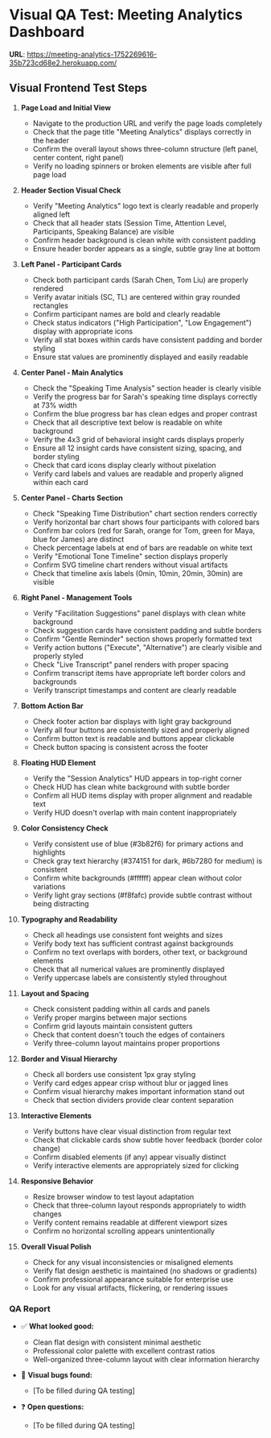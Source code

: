# Visual QA Test: Meeting Analytics Dashboard

**URL**: https://meeting-analytics-1752269616-35b723cd68e2.herokuapp.com/

## Visual Frontend Test Steps

1. **Page Load and Initial View**
   - Navigate to the production URL and verify the page loads completely
   - Check that the page title "Meeting Analytics" displays correctly in the header
   - Confirm the overall layout shows three-column structure (left panel, center content, right panel)
   - Verify no loading spinners or broken elements are visible after full page load

2. **Header Section Visual Check**
   - Verify "Meeting Analytics" logo text is clearly readable and properly aligned left
   - Check that all header stats (Session Time, Attention Level, Participants, Speaking Balance) are visible
   - Confirm header background is clean white with consistent padding
   - Ensure header border appears as a single, subtle gray line at bottom

3. **Left Panel - Participant Cards**
   - Check both participant cards (Sarah Chen, Tom Liu) are properly rendered
   - Verify avatar initials (SC, TL) are centered within gray rounded rectangles
   - Confirm participant names are bold and clearly readable
   - Check status indicators ("High Participation", "Low Engagement") display with appropriate icons
   - Verify all stat boxes within cards have consistent padding and border styling
   - Ensure stat values are prominently displayed and easily readable

4. **Center Panel - Main Analytics**
   - Check the "Speaking Time Analysis" section header is clearly visible
   - Verify the progress bar for Sarah's speaking time displays correctly at 73% width
   - Confirm the blue progress bar has clean edges and proper contrast
   - Check that all descriptive text below is readable on white background
   - Verify the 4x3 grid of behavioral insight cards displays properly
   - Ensure all 12 insight cards have consistent sizing, spacing, and border styling
   - Check that card icons display clearly without pixelation
   - Verify card labels and values are readable and properly aligned within each card

5. **Center Panel - Charts Section**
   - Check "Speaking Time Distribution" chart section renders correctly
   - Verify horizontal bar chart shows four participants with colored bars
   - Confirm bar colors (red for Sarah, orange for Tom, green for Maya, blue for James) are distinct
   - Check percentage labels at end of bars are readable on white text
   - Verify "Emotional Tone Timeline" section displays properly
   - Confirm SVG timeline chart renders without visual artifacts
   - Check that timeline axis labels (0min, 10min, 20min, 30min) are visible

6. **Right Panel - Management Tools**
   - Verify "Facilitation Suggestions" panel displays with clean white background
   - Check suggestion cards have consistent padding and subtle borders
   - Confirm "Gentle Reminder" section shows properly formatted text
   - Verify action buttons ("Execute", "Alternative") are clearly visible and properly styled
   - Check "Live Transcript" panel renders with proper spacing
   - Confirm transcript items have appropriate left border colors and backgrounds
   - Verify transcript timestamps and content are clearly readable

7. **Bottom Action Bar**
   - Check footer action bar displays with light gray background
   - Verify all four buttons are consistently sized and properly aligned
   - Confirm button text is readable and buttons appear clickable
   - Check button spacing is consistent across the footer

8. **Floating HUD Element**
   - Verify the "Session Analytics" HUD appears in top-right corner
   - Check HUD has clean white background with subtle border
   - Confirm all HUD items display with proper alignment and readable text
   - Verify HUD doesn't overlap with main content inappropriately

9. **Color Consistency Check**
   - Verify consistent use of blue (#3b82f6) for primary actions and highlights
   - Check gray text hierarchy (#374151 for dark, #6b7280 for medium) is consistent
   - Confirm white backgrounds (#ffffff) appear clean without color variations
   - Verify light gray sections (#f8fafc) provide subtle contrast without being distracting

10. **Typography and Readability**
    - Check all headings use consistent font weights and sizes
    - Verify body text has sufficient contrast against backgrounds
    - Confirm no text overlaps with borders, other text, or background elements
    - Check that all numerical values are prominently displayed
    - Verify uppercase labels are consistently styled throughout

11. **Layout and Spacing**
    - Check consistent padding within all cards and panels
    - Verify proper margins between major sections
    - Confirm grid layouts maintain consistent gutters
    - Check that content doesn't touch the edges of containers
    - Verify three-column layout maintains proper proportions

12. **Border and Visual Hierarchy**
    - Check all borders use consistent 1px gray styling
    - Verify card edges appear crisp without blur or jagged lines
    - Confirm visual hierarchy makes important information stand out
    - Check that section dividers provide clear content separation

13. **Interactive Elements**
    - Verify buttons have clear visual distinction from regular text
    - Check that clickable cards show subtle hover feedback (border color change)
    - Confirm disabled elements (if any) appear visually distinct
    - Verify interactive elements are appropriately sized for clicking

14. **Responsive Behavior**
    - Resize browser window to test layout adaptation
    - Check that three-column layout responds appropriately to width changes
    - Verify content remains readable at different viewport sizes
    - Confirm no horizontal scrolling appears unintentionally

15. **Overall Visual Polish**
    - Check for any visual inconsistencies or misaligned elements
    - Verify flat design aesthetic is maintained (no shadows or gradients)
    - Confirm professional appearance suitable for enterprise use
    - Look for any visual artifacts, flickering, or rendering issues

### QA Report

- ✅ **What looked good:**
  - Clean flat design with consistent minimal aesthetic
  - Professional color palette with excellent contrast ratios
  - Well-organized three-column layout with clear information hierarchy

- 🐞 **Visual bugs found:**
  - [To be filled during QA testing]

- ❓ **Open questions:**
  - [To be filled during QA testing]
